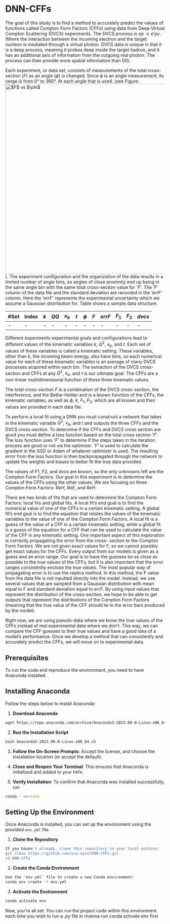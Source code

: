 # DNN-CFFs

The goal of this study is to find a method to accurately predict the values of functions called Compton Form Factors (CFFs) using data from Deep-Virtual Compton Scattering (DVCS) experiments. The DVCS process is $ep\to e' p \gamma$.  Where the interaction between the incoming electron and the target nucleon is mediated through a virtual photon. DVCS data is unique in that it is a deep process, meaning it probes deep inside the target hadron, and it has an additional axis of information from the outgoing real photon.  The process can then provide more spatial information than DIS.

Each experiment, or data set, consists of measurements of the total cross-section ($F$) as an angle ($\phi$) is changed. Since $\phi$ is an angle measurement, its range is from 0° to 360°. At each angle that is used.  (see Figure:  <img width="600" alt=" $F$ vs $\phi$ " src="https://github.com/uva-spin/DNN-CFFs/files/12543136/FvsPhi_Sample.pdf">).
The experiment configuration and the organization of the data results in a limited number of angle bins, so angles of close proximity end up being in the same angle bin with the same total cross-section value for '$F$'. The ‘F’ column of the data file and the standard deviation are recorded in the ‘errF’ column.  Here the 'errF' represents the experimental uncertainty which we assume a Gaussian distribution for. Table shows a sample data structure.


| #Set | index | $k$ | $QQ$ | $x_b$ | $t$ | $\phi$ | $F$ | $errF$ | $F_1$ | $F_2$ |	$dvcs$ |
| --- | --- | --- | --- | --- | --- | --- | --- | --- | --- | --- | --- |
| - | - | - | - | - | - | - | - | - | - | - | - |

Different experiments experimental goals and configurations lead to different values of the kinematic variables $k$, $Q^2$, $x_b$, and $t$. Each set of values of these variables is called a kinematic setting.  These variables, other than $k$, the incoming beam energy, also have bins, so each numerical value for each of these kinematic variables is an average of many DVCS processes acquired within each bin.  The extraction of the DVCS cross-section and CFFs at any $Q^2$, $x_b$, and $t$ is our ultimate goal.  The CFFs are a non-linear multidimensional function of these three kinematic values.

The total cross-section $F$ is a combination of the DVCS cross-section, the interference, and the Bethe-Heitler and is a known function of the CFFs, the kinematic variables, as well as $\phi$, $k$, $F_1$, $F_2$, which are all known and their values are provided in each data file.

To perform a local fit using a DNN you must construct a network that takes in the kinematic variable $Q^2$, $x_b$, and $t$ and outputs the three CFFs and the DVCS cross-section.  To determine if the CFFs and DVCS cross section are good you must define a loss function based on the total cross section '$F$'.  The loss function uses '$F$' to determine if the steps taken in the iteration process are good or not via the optimizer.  '$F$' is used to calculate the gradient in the SGD or Adam of whatever optimizer is used.  The resulting error from the loss function is then backpropagated through the network to update the weights and biases to better fit the true data provided.

The values of F1, F2, and dvcs are known, so the only unknowns left are the Compton Form Factors. Our goal in this experiment is to determine the values of the CFFs using the other values. We are focusing on three Compton Form Factors: $ReH$, $ReE$, and $Re\tilde{H}$.

There are two kinds of fits that are used to determine the Compton Form Factors: local fits and global fits. A local fit’s end goal is to find the numerical value of one of the CFFs in a certain kinematic setting. A global fit’s end goal is to find the equation that relates the values of the kinematic variables to the value of one of the Compton Form Factors. A local fit is a guess of the value of a CFF in a certain kinematic setting, while a global fit is a guess of the equation for a CFF that can be used to calculate the value of the CFF in any kinematic setting.
One important aspect of this exploration is correctly propagating the error from the cross- section to the Compton Form Factors. We are not given exact values for F, so we cannot possibly get exact values for the CFFs. Every output from our models is given as a guess and an error range. Our goal is to have the guesses be as close as possible to the true values of the CFFs, but it is also important that the error ranges consistently enclose the true values.
The most popular way of propagating error is to use the replica method. In this method, the F value from the data file is not inputted directly into the model. Instead, we use several values that are sampled from a Gaussian distribution with mean equal to F and standard deviation equal to errF. By using input values that represent the distribution of the cross-section, we hope to be able to get outputs that represent the distributions of the Compton Form Factors (meaning that the true value of the CFF should lie in the error bars produced by the model).

Right now, we are using pseudo-data where we know the true values of the CFFs instead of real experimental data where we don’t. This way, we can compare the CFF guesses to their true values and have a good idea of a model’s performance. Once we develop a method that can consistently and accurately predict the CFFs, we will move on to experimental data.


## Prerequisites

To run the code and reproduce the environment, you need to have Anaconda installed.

## Installing Anaconda

Follow the steps below to install Anaconda:

1. **Download Anaconda**
```bash
wget https://repo.anaconda.com/archive/Anaconda3-2023.09-0-Linux-x86_64.sh
```

2. **Run the Installation Script**
```bash
bash Anaconda3-2023.09-0-Linux-x86_64.sh
```

3. **Follow the On-Screen Prompts**: 
Accept the license, and choose the installation location (or accept the default).

4. **Close and Reopen Your Terminal**: 
This ensures that Anaconda is initialized and added to your `PATH`.

5. **Verify Installation**:
To confirm that Anaconda was installed successfully, run
```bash
conda --version
```

## Setting Up the Environment

Once Anaconda is installed, you can set up the environment using the provided `env.yml` file.

1. **Clone the Repository**
```bash
If you haven't already, clone this repository to your local machine:
git clone https://github.com/uva-spin/DNN-CFFs.git
cd DNN-CFFs
```

2. **Create the Conda Environment**
```bash
Use the `env.yml` file to create a new Conda environment:
conda env create -f env.yml
```

3. **Activate the Environment**
```bash
conda activate env
```

Now, you're all set. You can run the project code within this environment. each time you wish
to run a .py file in rivanna run conda activate env first